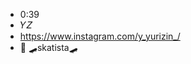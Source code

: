 - 0:39 
-  𝑌𝑍 
- https://www.instagram.com/y_yurizin_/
- 👀 🛹skatista🛹


<!---
yurieduardodesouza/yurieduardodesouza is a ✨ special ✨ repository because its `README.md` (this file) appears on your GitHub profile.
You can click the Preview link to take a look at your changes.
--->
